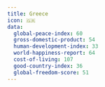 ```yaml
---
title: Greece
icon: 🇬🇷
data:
  global-peace-index: 60
  gross-domestic-product: 54
  human-development-index: 33
  world-happiness-report: 64
  cost-of-living: 107
  good-country-index: 36
  global-freedom-score: 51
---
```

